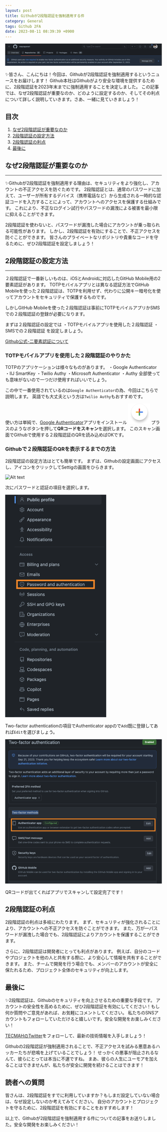 ```yaml
---
layout: post
title: Githubが2段階認証を強制適用する件
category: General
tags: Github 2FA
date: 2023-08-11 08:39:39 +0900
---
```


![Alt text](/assets/images/github%E3%81%8C2%E6%AE%B5%E9%9A%8E%E8%AA%8D%E8%A8%BC%E3%82%92%E5%BC%B7%E5%88%B6%E9%81%A9%E7%94%A8%E3%81%99%E3%82%8B%E4%BB%B6/image.png)

✨皆さん、こんにちは！今回は、Githubが2段階認証を強制適用するというニュースをお届けします！
Github本社はGithubがより安全な環境を提供するために、2段階認証を2023年末までに強制適用することを決定しました。
この記事では、なぜ2段階認証が重要なのか、どのように設定するのか、そしてその利点について詳しく説明していきます。さあ、一緒に見ていきましょう！

## 目次

1. [なぜ2段階認証が重要なのか](#なぜ2段階認証が重要なのか)
2. [2段階認証の設定方法](#2段階認証の設定方法)
3. [2段階認証の利点](#2段階認証の利点)
4. [最後に](#最後に)

## なぜ2段階認証が重要なのか

---

✨Githubが2段階認証を強制適用する理由は、セキュリティをより強化し、アカウントの不正アクセスを防ぐためです。
2段階認証とは、通常のパスワードに加えて、ユーザーが所有するデバイス（携帯電話など）から生成される一時的な認証コードを入力することによって、アカウントへのアクセスを保護する仕組みです。
これにより、不正なログイン試行やパスワードの漏洩による被害を最小限に抑えることができます。

2段階認証を使わないと、パスワードが漏洩した場合にアカウントが乗っ取られる可能性があります。
しかし、2段階認証を有効にすることで、不正アクセスを防ぐことができます。
皆さんのプライベートなリポジトリや貴重なコードを守るために、ぜひ2段階認証を設定しましょう！

## 2段階認証の設定方法

---

２段階認証で一番新しいものは、iOSとAndroidに対応したGitHub Mobile用の2要素認証があります。
TOTPモバイルアプリとは異なる認証方法でGitHub Mobileを使った２段階認証は、TOTPを利用せず、代わりに公開キー暗号化を使ってアカウントをセキュリティで保護するものです。

しかしGitHub Mobileを使った２段階認証は事前にTOTPモバイルアプリかSMSでの２段階認証の登録が必要になります。

まずは２段階認証の設定では
・TOTPモバイルアプリを使用した２段階認証
・SMSでの２段階認証
を設定しましょう。

[Github公式-二要素認証について](https://docs.github.com/ja/authentication/securing-your-account-with-two-factor-authentication-2fa/about-two-factor-authentication)


### TOTPモバイルアプリを使用した２段階認証のやりかた

TOTPのアプリケーションは様々なものがあります。
・Google Authenticator
・IIJ SmartKey 
・Twilio Authy
・Microsoft Authenticator
・Authy
全部使っても意味がないので一つだけ使用すればいいでしょう。

この中で一番使用されているのは`Google Authenticator`の為、今回はこちらで説明します。
英語でも大丈夫という方は`Twilio Authy`もおすすめです。

使い方は単純で、[Google Authenticator](https://play.google.com/store/apps/details?id=com.google.android.apps.authenticator2&pcampaignid=web_share)アプリをインストール
![Alt text](/assets/images/2023-08-11-github%E3%81%8C2%E6%AE%B5%E9%9A%8E%E8%AA%8D%E8%A8%BC%E3%82%92%E5%BC%B7%E5%88%B6%E9%81%A9%E7%94%A8%E3%81%99%E3%82%8B%E4%BB%B6/image.png)
プラスのようなボタンを押して**QRコードをスキャン**を選択します。
このスキャン画面でGithubで使用する２段階認証のQRを読み込めばOKです。

### Githubで２段階認証のQRを表示するまでの方法

2段階認証の設定方法はとても簡単です。
まずは、Githubの設定画面にアクセスし、アイコンをクリックしてSettigの画面をひらきます。

![Alt text](https://docs.github.com/assets/cb-65929/mw-1440/images/help/settings/userbar-account-settings.webp)

次にパスワードと認証の項目を選択します。

![Alt text](/assets/images/2023-08-11-github%E3%81%8C2%E6%AE%B5%E9%9A%8E%E8%AA%8D%E8%A8%BC%E3%82%92%E5%BC%B7%E5%88%B6%E9%81%A9%E7%94%A8%E3%81%99%E3%82%8B%E4%BB%B6/image-1.png)

Two-factor authenticationの項目でAuthenticator appので`Add`既に登録してあれば`Edit`を選びましょう。


![Alt text](/assets/images/2023-08-11-github%E3%81%8C2%E6%AE%B5%E9%9A%8E%E8%AA%8D%E8%A8%BC%E3%82%92%E5%BC%B7%E5%88%B6%E9%81%A9%E7%94%A8%E3%81%99%E3%82%8B%E4%BB%B6/image-2.png)

QRコードが出てくればアプリでスキャンして設定完了です！

## 2段階認証の利点

2段階認証の利点は多岐にわたります。
まず、セキュリティが強化されることにより、アカウントへの不正アクセスを防ぐことができます。
また、万が一パスワードが漏洩した場合でも、2段階認証によりアカウントを保護することができます。

さらに、2段階認証は開発者にとっても利点があります。
例えば、自分のコードやプロジェクトを他の人と共有する際に、より安心して情報を共有することができます。
また、チームで開発を行う場合でも、メンバーのアカウントが安全に保たれるため、プロジェクト全体のセキュリティが向上します。

## 最後に

✨2段階認証は、Githubのセキュリティを向上させるための重要な手段です。
アカウントの安全性を高めるために、ぜひ2段階認証を有効にしてください！もし何か質問やご意見があれば、お気軽にコメントしてください。
私たちのSNSアカウントもフォローしていただけると嬉しいです。安全な開発をお楽しみください！

[TECMAHのTwitter](https://twitter.com/infoTECMAH)をフォローして、最新の技術情報を入手しましょう！

Githubの2段階認証が強制適用されることで、不正アクセスを試みる悪意あるハッカーたちが悲鳴を上げていることでしょう！
せっかくの悪事が阻止されるなんて、彼らにとっては本当に不運ですね。
まあ、彼らの人生にユーモアを加えることはできませんが、私たちが安全に開発を続けることはできます！

## 読者への質問

皆さんは、2段階認証をすでに利用していますか？もしまだ設定していない場合は、なぜ設定しないのか考えてみてください。
自分のアカウントとプロジェクトを守るために、2段階認証を有効にすることをおすすめします！

以上で、Githubが2段階認証を強制適用する件についての記事をお送りしました。安全な開発をお楽しみください！
